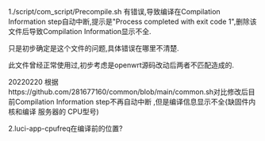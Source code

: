 1./script/com_script/Precompile.sh 有错误,导致编译在Compilation Information step自动中断,提示是"Process completed with exit code 1",删除该文件后导致Compilation Information显示不全.

只是初步确定是这个文件的问题,具体错误在哪里不清楚.

此文件曾经正常使用过,初步考虑是openwrt源码改动后两者不匹配造成的.

20220220 根据https://github.com/281677160/common/blob/main/common.sh对比修改后目前Compilation Information step不再自动中断 ,但是编译信息显示不全{缺固件内核和编译 服务器的 CPU型号)

2.luci-app-cpufreq在编译前的位置?
